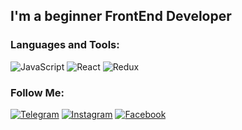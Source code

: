 

## I'm a beginner FrontEnd Developer


### Languages and Tools:
![JavaScript](https://img.shields.io/badge/-JavaScript-090909?style=for-the-badge&logo=JavaScript&logoColor=E9D54D)
![React](https://img.shields.io/badge/-React-3A8397?style=for-the-badge&logo=React&logoColor=E9D54D)
![Redux](https://img.shields.io/badge/-Redux-7248B6?style=for-the-badge&logo=Redux&logoColor=E9D54D)

### Follow Me:

[![Telegram](https://img.shields.io/badge/-Telegram-090909?style=for-the-badge&logo=telegram&logoColor=27A0D9)](https://t.me/Hatam993)
[![Instagram](https://img.shields.io/badge/-Instagram-090909?style=for-the-badge&logo=instagram&logoColor=B4068E)](https://www.instagram.com/just_hatam/)
[![Facebook](https://img.shields.io/badge/-Facebook-090909?style=for-the-badge&logo=Facebook&logoColor=1195F5)](https://www.facebook.com/hatam.abdukarimov.5)
